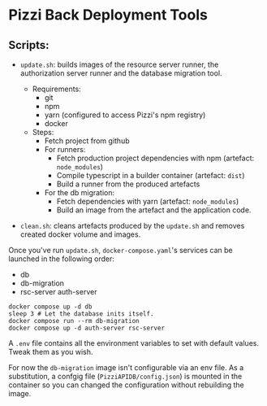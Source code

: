 # Pizzi Back Deployment Tools

## Scripts:
- `update.sh`: builds images of the resource server runner, the authorization
  server runner and the database migration tool.
  - Requirements:
    - git
    - npm
    - yarn (configured to access Pizzi's npm registry)
    - docker
  - Steps:
    - Fetch project from github
    - For runners:
        - Fetch production project dependencies with npm (artefact: `node_modules`)
        - Compile typescript in a builder container (artefact: `dist`)
        - Build a runner from the produced artefacts
    - For the db migration:
        - Fetch dependencies with yarn (artefact: `node_modules`)
        - Build an image from the artefact and the application code.


- `clean.sh`: cleans artefacts produced by the `update.sh` and removes created
  docker volume and images.

Once you've run `update.sh`, `docker-compose.yaml`'s services can be launched
in the following order:
- db
- db-migration
- rsc-server auth-server
```
docker compose up -d db
sleep 3 # Let the database inits itself.
docker compose run --rm db-migration
docker compose up -d auth-server rsc-server
```

A `.env` file contains all the environment variables to set with default
values. Tweak them as you wish.

For now the `db-migration` image isn't configurable via an env file. As a
substitution, a confgig file (`PizziAPIDB/config.json`) is mounted in the
container so you can changed the configuration without rebuilding the image.
